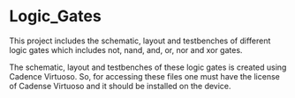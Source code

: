 # Logic_Gates
This project includes the schematic, layout and testbenches of different logic gates which includes not, nand, and, or, nor and xor gates.

The schematic, layout and testbenches of these logic gates is created using Cadence Virtuoso. So, for accessing these files one must have the license of Cadense Virtuoso and it should be installed on the device.
